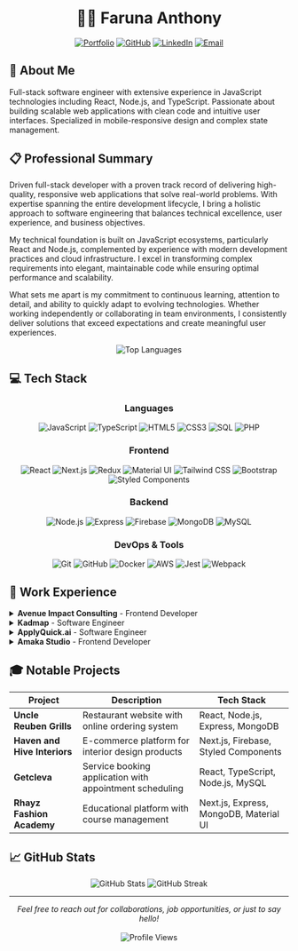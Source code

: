 # <div align="center">👨‍💻 Faruna Anthony</div>
<div align="center">
  
[![Portfolio](https://img.shields.io/badge/Portfolio-4285F4?style=for-the-badge&logo=GoogleChrome&logoColor=white)](https://mhatonsportfolio.netlify.app/index.html)
[![GitHub](https://img.shields.io/badge/GitHub-181717?style=for-the-badge&logo=github&logoColor=white)](https://github.com/Mhatons)
[![LinkedIn](https://img.shields.io/badge/LinkedIn-0077B5?style=for-the-badge&logo=linkedin&logoColor=white)](https://www.linkedin.com/in/faruna-anthony-a5064a260/)
[![Email](https://img.shields.io/badge/Email-EA4335?style=for-the-badge&logo=gmail&logoColor=white)](mailto:mhatons@gmail.com)

</div>

## 🚀 About Me

Full-stack software engineer with extensive experience in JavaScript technologies including React, Node.js, and TypeScript. Passionate about building scalable web applications with clean code and intuitive user interfaces. Specialized in mobile-responsive design and complex state management.

## 📋 Professional Summary

Driven full-stack developer with a proven track record of delivering high-quality, responsive web applications that solve real-world problems. With expertise spanning the entire development lifecycle, I bring a holistic approach to software engineering that balances technical excellence, user experience, and business objectives.

My technical foundation is built on JavaScript ecosystems, particularly React and Node.js, complemented by experience with modern development practices and cloud infrastructure. I excel in transforming complex requirements into elegant, maintainable code while ensuring optimal performance and scalability.

What sets me apart is my commitment to continuous learning, attention to detail, and ability to quickly adapt to evolving technologies. Whether working independently or collaborating in team environments, I consistently deliver solutions that exceed expectations and create meaningful user experiences.

<p align="center">
  <img src="https://github-readme-stats.vercel.app/api/top-langs/?username=Mhatons&theme=react&hide_border=false&include_all_commits=true&count_private=true&layout=compact" alt="Top Languages" />
</p>

## 💻 Tech Stack

<div align="center">

### Languages
![JavaScript](https://img.shields.io/badge/JavaScript-F7DF1E?style=for-the-badge&logo=javascript&logoColor=black)
![TypeScript](https://img.shields.io/badge/TypeScript-3178C6?style=for-the-badge&logo=typescript&logoColor=white)
![HTML5](https://img.shields.io/badge/HTML5-E34F26?style=for-the-badge&logo=html5&logoColor=white)
![CSS3](https://img.shields.io/badge/CSS3-1572B6?style=for-the-badge&logo=css3&logoColor=white)
![SQL](https://img.shields.io/badge/SQL-4479A1?style=for-the-badge&logo=postgresql&logoColor=white)
![PHP](https://img.shields.io/badge/PHP-777BB4?style=for-the-badge&logo=php&logoColor=white)

### Frontend
![React](https://img.shields.io/badge/React-61DAFB?style=for-the-badge&logo=react&logoColor=black)
![Next.js](https://img.shields.io/badge/Next.js-000000?style=for-the-badge&logo=next.js&logoColor=white)
![Redux](https://img.shields.io/badge/Redux-764ABC?style=for-the-badge&logo=redux&logoColor=white)
![Material UI](https://img.shields.io/badge/Material_UI-0081CB?style=for-the-badge&logo=material-ui&logoColor=white)
![Tailwind CSS](https://img.shields.io/badge/Tailwind_CSS-38B2AC?style=for-the-badge&logo=tailwind-css&logoColor=white)
![Bootstrap](https://img.shields.io/badge/Bootstrap-7952B3?style=for-the-badge&logo=bootstrap&logoColor=white)
![Styled Components](https://img.shields.io/badge/Styled_Components-DB7093?style=for-the-badge&logo=styled-components&logoColor=white)

### Backend
![Node.js](https://img.shields.io/badge/Node.js-339933?style=for-the-badge&logo=node.js&logoColor=white)
![Express](https://img.shields.io/badge/Express-000000?style=for-the-badge&logo=express&logoColor=white)
![Firebase](https://img.shields.io/badge/Firebase-FFCA28?style=for-the-badge&logo=firebase&logoColor=black)
![MongoDB](https://img.shields.io/badge/MongoDB-47A248?style=for-the-badge&logo=mongodb&logoColor=white)
![MySQL](https://img.shields.io/badge/MySQL-4479A1?style=for-the-badge&logo=mysql&logoColor=white)

### DevOps & Tools
![Git](https://img.shields.io/badge/Git-F05032?style=for-the-badge&logo=git&logoColor=white)
![GitHub](https://img.shields.io/badge/GitHub-181717?style=for-the-badge&logo=github&logoColor=white)
![Docker](https://img.shields.io/badge/Docker-2496ED?style=for-the-badge&logo=docker&logoColor=white)
![AWS](https://img.shields.io/badge/AWS-232F3E?style=for-the-badge&logo=amazon-aws&logoColor=white)
![Jest](https://img.shields.io/badge/Jest-C21325?style=for-the-badge&logo=jest&logoColor=white)
![Webpack](https://img.shields.io/badge/Webpack-8DD6F9?style=for-the-badge&logo=webpack&logoColor=black)

</div>

## 🏢 Work Experience

<details>
<summary><b>Avenue Impact Consulting</b> - Frontend Developer</summary>

- Developed responsive web applications using React.js and Next.js
- Implemented state management with Redux and Context API
- Created reusable UI components with Styled Components and Material UI
- Collaborated with backend team on API integration and data flow
</details>

<details>
<summary><b>Kadmap</b> - Software Engineer</summary>

- Built interactive maps using React and custom mapping libraries
- Implemented complex data visualization components
- Worked on data processing algorithms for geographic information systems
- Contributed to the core product architecture and feature development
</details>

<details>
<summary><b>ApplyQuick.ai</b> - Software Engineer</summary>

- Developed AI-driven CV analyzer and job recommendation system
- Utilized React.js for frontend interface and Node.js for backend services
- Integrated with third-party APIs for job listings and candidate matching
- Implemented responsive UI with Bootstrap and custom CSS
</details>

<details>
<summary><b>Amaka Studio</b> - Frontend Developer</summary>

- Created modern, responsive user interfaces for various web applications
- Implemented custom animations and transitions for enhanced user experience
- Built and maintained component libraries for accelerated development
- Optimized website performance through code splitting and lazy loading
</details>

## 🎓 Notable Projects

<div align="center">

| Project | Description | Tech Stack |
|---------|-------------|------------|
| **Uncle Reuben Grills** | Restaurant website with online ordering system | React, Node.js, Express, MongoDB |
| **Haven and Hive Interiors** | E-commerce platform for interior design products | Next.js, Firebase, Styled Components |
| **Getcleva** | Service booking application with appointment scheduling | React, TypeScript, Node.js, MySQL |
| **Rhayz Fashion Academy** | Educational platform with course management | Next.js, Express, MongoDB, Material UI |

</div>

## 📈 GitHub Stats

<div align="center">
<img src="https://github-readme-stats.vercel.app/api?username=Mhatons&theme=react&hide_border=false&include_all_commits=true&count_private=true" alt="GitHub Stats" />
<img src="https://github-readme-streak-stats.herokuapp.com/?user=Mhatons&theme=react&hide_border=false" alt="GitHub Streak" />
</div>

---

<div align="center">
  <i>Feel free to reach out for collaborations, job opportunities, or just to say hello!</i>
  <br>
  <br>
  <img src="https://komarev.com/ghpvc/?username=Mhatons&style=for-the-badge&color=blue" alt="Profile Views" />
</div> 
